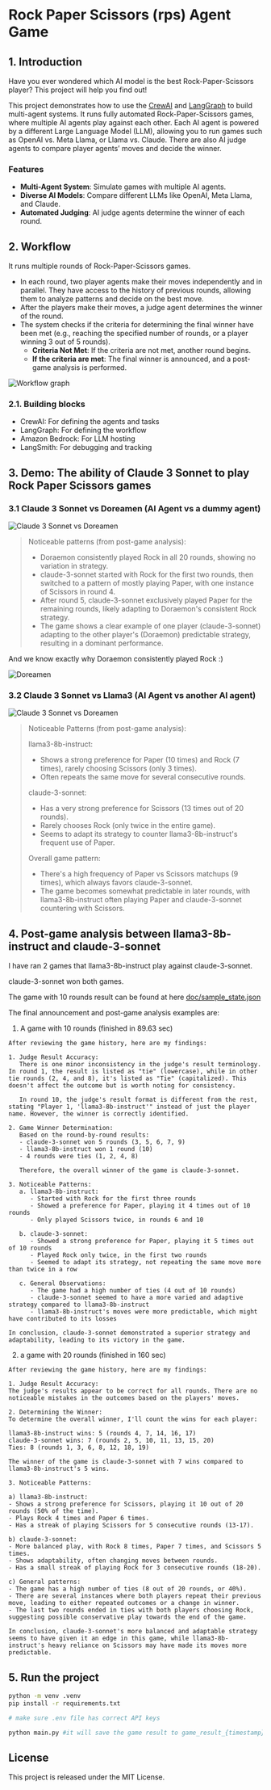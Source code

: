 # Rock Paper Scissors (rps) Agent Game

## 1. Introduction
Have you ever wondered which AI model is the best Rock-Paper-Scissors player? This project will help you find out!

This project demonstrates how to use the [CrewAI](https://www.crewai.com/) and [LangGraph](https://www.langchain.com/langgraph) to build multi-agent systems. It runs fully automated Rock-Paper-Scissors games, where multiple AI agents play against each other. Each AI agent is powered by a different Large Language Model (LLM), allowing you to run games such as OpenAI vs. Meta Llama, or Llama vs. Claude. There are also AI judge agents to compare player agents’ moves and decide the winner.

### Features
- **Multi-Agent System**: Simulate games with multiple AI agents.
- **Diverse AI Models**: Compare different LLMs like OpenAI, Meta Llama, and Claude.
- **Automated Judging**: AI judge agents determine the winner of each round.

## 2. Workflow
It runs multiple rounds of Rock-Paper-Scissors games. 
- In each round, two player agents make their moves independently and in parallel. They have access to the history of previous rounds, allowing them to analyze patterns and decide on the best move.
- After the players make their moves, a judge agent determines the winner of the round.
- The system checks if the criteria for determining the final winner have been met (e.g., reaching the specified number of rounds, or a player winning 3 out of 5 rounds).
	- **Criteria Not Met**: If the criteria are not met, another round begins.
	- **If the criteria are met**: The final winner is announced, and a post-game analysis is performed.

![Workflow graph](doc/graph.png "Graph")

### 2.1. Building blocks
- CrewAI: For defining the agents and tasks
- LangGraph: For defining the workflow 
- Amazon Bedrock: For LLM hosting
- LangSmith: For debugging and tracking

## 3. Demo: The ability of Claude 3 Sonnet to play Rock Paper Scissors games
### 3.1 Claude 3 Sonnet vs Doreamen (AI Agent vs a dummy agent)
![Claude 3 Sonnet vs Doreamen](/doc/game_history/claude-vs-doraemon.png "")
> Noticeable patterns (from post-game analysis):
>    - Doraemon consistently played Rock in all 20 rounds, showing no variation in strategy.
>    - claude-3-sonnet started with Rock for the first two rounds, then switched to a pattern of mostly playing Paper, with one instance of Scissors in round 4.
>    - After round 5, claude-3-sonnet exclusively played Paper for the remaining rounds, likely adapting to Doraemon's consistent Rock strategy.
>    - The game shows a clear example of one player (claude-3-sonnet) adapting to the other player's (Doraemon) predictable strategy, resulting in a dominant performance.
> 

And we know exactly why Doraemon consistently played Rock :)

![Doreamen](/doc/game_history/Doraemon.png "")

### 3.2 Claude 3 Sonnet vs Llama3 (AI Agent vs another AI agent)
![Claude 3 Sonnet vs Doreamen](/doc/game_history/claude-vs-llama3.png "")
> Noticeable Patterns (from post-game analysis):
>
> llama3-8b-instruct:
>    - Shows a strong preference for Paper (10 times) and Rock (7 times), rarely choosing Scissors (only 3 times).
>    - Often repeats the same move for several consecutive rounds.
>
> claude-3-sonnet:
>    - Has a very strong preference for Scissors (13 times out of 20 rounds).
>    - Rarely chooses Rock (only twice in the entire game).
>    - Seems to adapt its strategy to counter llama3-8b-instruct's frequent use of Paper.
>
> Overall game pattern:
>    - There's a high frequency of Paper vs Scissors matchups (9 times), which always favors claude-3-sonnet.
>    - The game becomes somewhat predictable in later rounds, with llama3-8b-instruct often playing Paper and claude-3-sonnet countering with Scissors.
>

## 4. Post-game analysis between llama3-8b-instruct and claude-3-sonnet
I have ran 2 games that llama3-8b-instruct play against claude-3-sonnet.

claude-3-sonnet won both games. 

The game with 10 rounds result can be found at here [doc/sample_state.json](doc/sample_state.json)

The final announcement and post-game analysis examples are:

1. A game with 10 rounds (finished in 89.63 sec)
```
After reviewing the game history, here are my findings:

1. Judge Result Accuracy:
   There is one minor inconsistency in the judge's result terminology. In round 1, the result is listed as "tie" (lowercase), while in other tie rounds (2, 4, and 8), it's listed as "Tie" (capitalized). This doesn't affect the outcome but is worth noting for consistency.

   In round 10, the judge's result format is different from the rest, stating "Player 1, 'llama3-8b-instruct'" instead of just the player name. However, the winner is correctly identified.

2. Game Winner Determination:
   Based on the round-by-round results:
   - claude-3-sonnet won 5 rounds (3, 5, 6, 7, 9)
   - llama3-8b-instruct won 1 round (10)
   - 4 rounds were ties (1, 2, 4, 8)

   Therefore, the overall winner of the game is claude-3-sonnet.

3. Noticeable Patterns:
   a. llama3-8b-instruct:
      - Started with Rock for the first three rounds
      - Showed a preference for Paper, playing it 4 times out of 10 rounds
      - Only played Scissors twice, in rounds 6 and 10

   b. claude-3-sonnet:
      - Showed a strong preference for Paper, playing it 5 times out of 10 rounds
      - Played Rock only twice, in the first two rounds
      - Seemed to adapt its strategy, not repeating the same move more than twice in a row

   c. General Observations:
      - The game had a high number of ties (4 out of 10 rounds)
      - claude-3-sonnet seemed to have a more varied and adaptive strategy compared to llama3-8b-instruct
      - llama3-8b-instruct's moves were more predictable, which might have contributed to its losses

In conclusion, claude-3-sonnet demonstrated a superior strategy and adaptability, leading to its victory in the game.
```

2. a game with 20 rounds (finished in 160 sec)
```
After reviewing the game history, here are my findings:

1. Judge Result Accuracy:
The judge's results appear to be correct for all rounds. There are no noticeable mistakes in the outcomes based on the players' moves.

2. Determining the Winner:
To determine the overall winner, I'll count the wins for each player:

llama3-8b-instruct wins: 5 (rounds 4, 7, 14, 16, 17)
claude-3-sonnet wins: 7 (rounds 2, 5, 10, 11, 13, 15, 20)
Ties: 8 (rounds 1, 3, 6, 8, 12, 18, 19)

The winner of the game is claude-3-sonnet with 7 wins compared to llama3-8b-instruct's 5 wins.

3. Noticeable Patterns:

a) llama3-8b-instruct:
- Shows a strong preference for Scissors, playing it 10 out of 20 rounds (50% of the time).
- Plays Rock 4 times and Paper 6 times.
- Has a streak of playing Scissors for 5 consecutive rounds (13-17).

b) claude-3-sonnet:
- More balanced play, with Rock 8 times, Paper 7 times, and Scissors 5 times.
- Shows adaptability, often changing moves between rounds.
- Has a small streak of playing Rock for 3 consecutive rounds (18-20).

c) General patterns:
- The game has a high number of ties (8 out of 20 rounds, or 40%).
- There are several instances where both players repeat their previous move, leading to either repeated outcomes or a change in winner.
- The last two rounds ended in ties with both players choosing Rock, suggesting possible conservative play towards the end of the game.

In conclusion, claude-3-sonnet's more balanced and adaptable strategy seems to have given it an edge in this game, while llama3-8b-instruct's heavy reliance on Scissors may have made its moves more predictable.
```

## 5. Run the project
```bash
python -m venv .venv
pip install -r requirements.txt 

# make sure .env file has correct API keys

python main.py #it will save the game result to game_result_{timestamp}.txt
```

## License
This project is released under the MIT License.
